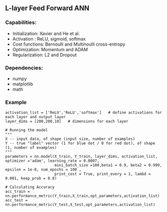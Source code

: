 ## L-layer Feed Forward ANN 

### Capabilities: 
 -  Initialization: Xavier and He et al.  
 -  Activation : ReLU, sigmoid, softmax
 -  Cost functions: Bernoulli and Multinoulli cross-entropy
 -  Optimization: Momentum and ADAM 
 -  Regularization: L2 and Dropout
 
 ### Dependencies:
 - numpy
 - matplotlib
 - math 

### Example
```
activation_list = ['ReLU','ReLU','softmax']   # define activations for each layer and output layer
layer_dims = [200,200,10]   # dimensions for each layer

# Running the model
"""
X -- input data, of shape (input size, number of examples)
Y -- true "label" vector (1 for blue dot / 0 for red dot), of shape (1, number of examples)
"""
parameters = nn.model(X_train, Y_train, layer_dims, activation_list, optimizer ='adam', learning_rate = 0.0007, 
                      mini_batch_size =100,beta1 = 0.9, beta2 = 0.999,  epsilon = 1e-8, num_epochs = 100 , 
                      print_cost = True, print_every = 1, lambd = 0.001, keep_prob = 0.8)

# Calculating Accuracy 
acc_train = nn.performance_metric(Y_train,X_train,opt_parameters,activation_list)
acc_test =  nn.performance_metric(Y_test,X_test,opt_parameters,activation_list)


```
 
